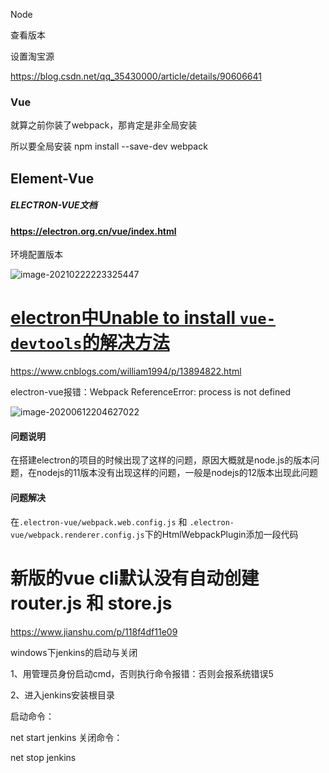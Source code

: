 Node

查看版本



设置淘宝源

https://blog.csdn.net/qq_35430000/article/details/90606641









### Vue



就算之前你装了webpack，那肯定是非全局安装

所以要全局安装 npm install --save-dev webpack









## Element-Vue

##### ELECTRON-VUE文档

#### https://electron.org.cn/vue/index.html

环境配置版本

![image-20210222223325447](https://i.loli.net/2021/02/22/Dr4UC9JW3Swutjc.png)



# [electron中Unable to install `vue-devtools`的解决方法](https://www.cnblogs.com/william1994/p/13894822.html)

https://www.cnblogs.com/william1994/p/13894822.html





<span>electron-vue报错：Webpack ReferenceError: process is not defined</span> 

![image-20200612204627022](https://img2020.cnblogs.com/other/1973296/202006/1973296-20200612205449874-1292808545.png)

#### 问题说明

在搭建electron的项目的时候出现了这样的问题，原因大概就是node.js的版本问题，在nodejs的11版本没有出现这样的问题，一般是nodejs的12版本出现此问题

#### 问题解决

在`.electron-vue/webpack.web.config.js` 和 `.electron-vue/webpack.renderer.config.js`下的HtmlWebpackPlugin添加一段代码











# 新版的vue cli默认没有自动创建router.js 和 store.js

https://www.jianshu.com/p/118f4df11e09









windows下jenkins的启动与关闭


1、用管理员身份启动cmd，否则执行命令报错：否则会报系统错误5

2、进入jenkins安装根目录

启动命令：

net start jenkins
关闭命令：

net stop jenkins